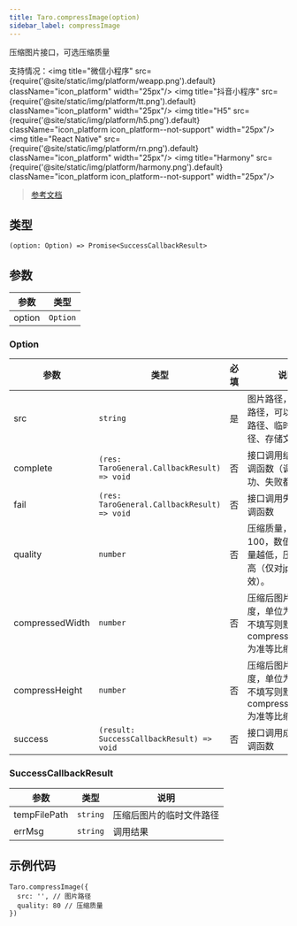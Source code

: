 ```yaml
---
title: Taro.compressImage(option)
sidebar_label: compressImage
---
```


压缩图片接口，可选压缩质量

支持情况：<img title="微信小程序" src={require('@site/static/img/platform/weapp.png').default} className="icon_platform" width="25px"/> <img title="抖音小程序" src={require('@site/static/img/platform/tt.png').default} className="icon_platform" width="25px"/> <img title="H5" src={require('@site/static/img/platform/h5.png').default} className="icon_platform icon_platform--not-support" width="25px"/> <img title="React Native" src={require('@site/static/img/platform/rn.png').default} className="icon_platform" width="25px"/> <img title="Harmony" src={require('@site/static/img/platform/harmony.png').default} className="icon_platform icon_platform--not-support" width="25px"/>

> [参考文档](https://developers.weixin.qq.com/miniprogram/dev/api/media/image/wx.compressImage.html)

## 类型

```tsx
(option: Option) => Promise<SuccessCallbackResult>
```

## 参数

| 参数 | 类型 |
| --- | --- |
| option | `Option` |

### Option

| 参数 | 类型 | 必填 | 说明 |
| --- | --- | :---: | --- |
| src | `string` | 是 | 图片路径，图片的路径，可以是相对路径、临时文件路径、存储文件路径 |
| complete | `(res: TaroGeneral.CallbackResult) => void` | 否 | 接口调用结束的回调函数（调用成功、失败都会执行） |
| fail | `(res: TaroGeneral.CallbackResult) => void` | 否 | 接口调用失败的回调函数 |
| quality | `number` | 否 | 压缩质量，范围0～100，数值越小，质量越低，压缩率越高（仅对jpg有效）。 |
| compressedWidth | `number` | 否 | 压缩后图片的宽度，单位为px，若不填写则默认以 compressedHeight 为准等比缩放。 |
| compressHeight | `number` | 否 | 压缩后图片的高度，单位为px，若不填写则默认以 compressedWidth 为准等比缩放。 |
| success | `(result: SuccessCallbackResult) => void` | 否 | 接口调用成功的回调函数 |

### SuccessCallbackResult

| 参数 | 类型 | 说明 |
| --- | --- | --- |
| tempFilePath | `string` | 压缩后图片的临时文件路径 |
| errMsg | `string` | 调用结果 |

## 示例代码

```tsx
Taro.compressImage({
  src: '', // 图片路径
  quality: 80 // 压缩质量
})
```
